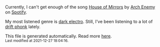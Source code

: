 
  Currently, I can't get enough of the song <a href="https://open.spotify.com/track/1mnIf0uQCOesEO4484G0iR">House of Mirrors</a> by <a href="https://open.spotify.com/artist/0DCw6lHkzh9t7f8Hb4Z0Sx">Arch Enemy</a> on <a href="https://open.spotify.com/user/9qz2xtkur2fengfsdcq8dd907?si=kq2SVrUkSNe0z1NJjpt7kg">Spotify</a>.

  My most listened genre is <a href="https://duckduckgo.com/?q=dark electro music">dark electro</a>.
  Still, I've been listening to a lot of <a href="https://duckduckgo.com/?q=drift phonk music">drift phonk</a> lately.

  This file is generated automatically. Read more <a href="https://github.com/CodeF0x/CodeF0x/blob/master/IMPORTANT.md">here</a>.
  <br>
  <sub>Last modified at 2021-12-27 18:04:16.</sub>
  